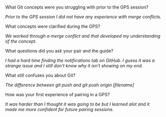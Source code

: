 What Git concepts were you struggling with prior to the GPS session?

*Prior to the GPS session I did not have any experience with merge conflicts.*

What concepts were clarified during the GPS?

*We worked through a merge conflict and that developed my understanding of the concept.*

What questions did you ask your pair and the guide?

*I had a hard time finding the notifications tab on GitHub. I guess it was a strange issue and I still don't know why it isn't showing on my end.*

What still confuses you about Git?

*The difference between git push and git push origin [filename]*

How was your first experience of pairing in a GPS?

*It was harder than I thought it was going to be but I learned alot and it made me more confident for future pairing sessions.*